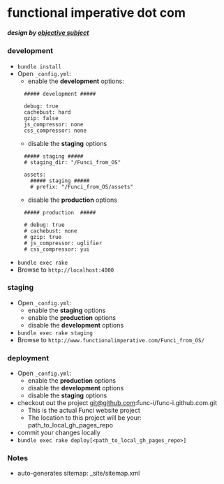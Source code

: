 functional imperative dot com
=============
##### design by [objective subject](http://objectivesubject.com)


### development

* `bundle install`
* Open `_config.yml`:
    - enable the **development** options:
    ```
      ##### development #####

      debug: true
      cachebust: hard
      gzip: false
      js_compressor: none
      css_compressor: none
    ```
    - disable the **staging** options
    ```
      ##### staging #####
      # staging_dir: "/Funci_from_OS"

      assets:
        ##### staging #####
        # prefix: "/Funci_from_OS/assets"
    ```
    - disable the  **production** options
    ```
      ##### production  #####

      # debug: true
      # cachebust: none
      # gzip: true
      # js_compressor: uglifier
      # css_compressor: yui
    ```
* `bundle exec rake`
* Browse to `http://localhost:4000`


### staging

* Open `_config.yml`:
    - enable the **staging** options
    - enable the **production** options
    - disable the **development** options
* `bundle exec rake staging`
* Browse to `http://www.functionalimperative.com/Funci_from_OS/`


### deployment

* Open `_config.yml`:
    - enable the **production** options
    - disable the **development** options
    - disable the **staging** options
* checkout out the project git@github.com:func-i/func-i.github.com.git
    * This is the actual Funci website project
    * The location to this project will be your: path_to_local_gh_pages_repo
* commit your changes locally
* `bundle exec rake deploy[<path_to_local_gh_pages_repo>]`


### Notes

* auto-generates sitemap: _site/sitemap.xml
